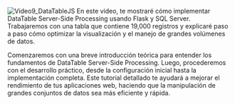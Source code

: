 ![Video9_DataTableJS](https://github.com/mectoys/datatableserversideprocessing/assets/7143758/99b78f10-dd57-4d0a-b03c-7b20d4e2ca82)
En este video, te mostraré cómo implementar DataTable Server-Side Processing usando Flask y SQL Server. Trabajaremos con una tabla que contiene 19,000 registros y explicaré paso a paso cómo optimizar la visualización y el manejo de grandes volúmenes de datos.

Comenzaremos con una breve introducción teórica para entender los fundamentos de DataTable Server-Side Processing. Luego, procederemos con el desarrollo práctico, desde la configuración inicial hasta la implementación completa. Este tutorial detallado te ayudará a mejorar el rendimiento de tus aplicaciones web, haciendo que la manipulación de grandes conjuntos de datos sea más eficiente y rápida.
